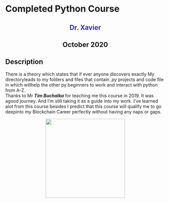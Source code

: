 # Completed Python Course

<h3 style="font-size: 1.5em; text-align: center;"><span style="color: #333399;"><strong>Dr. Xavier</strong></span></h3>
<h3 style="font-size: 1.5em; text-align: center;"><strong>October 2020</strong></h3>
<h2><strong>Description</strong></h2>
<div>
    <p>There is a theory which states that if ever anyone discovers exactly My directoryleads to my folders and files that contain <em>.py</em> projects and code file in which willhelp the other py beginners to work and interact with python from A-Z.<br>    
Thanks to Mr <strong><em>Tim Buchalka</em></strong> for teaching me this course in 2019.  It was agood journey.  And I’m still taking it as a guide into my work.  I’ve learned alot from this course besides I predict that this course will qualify me to go deepinto my Blockchain Career perfectly without having any naps or gaps.</p>
<img style="display: block; margin-left: auto; margin-right: auto;" src="https://user-images.githubusercontent.com/72295771/95022120-83605180-0675-11eb-8e6c-310fb392a267.png" width="250" height="250" />
